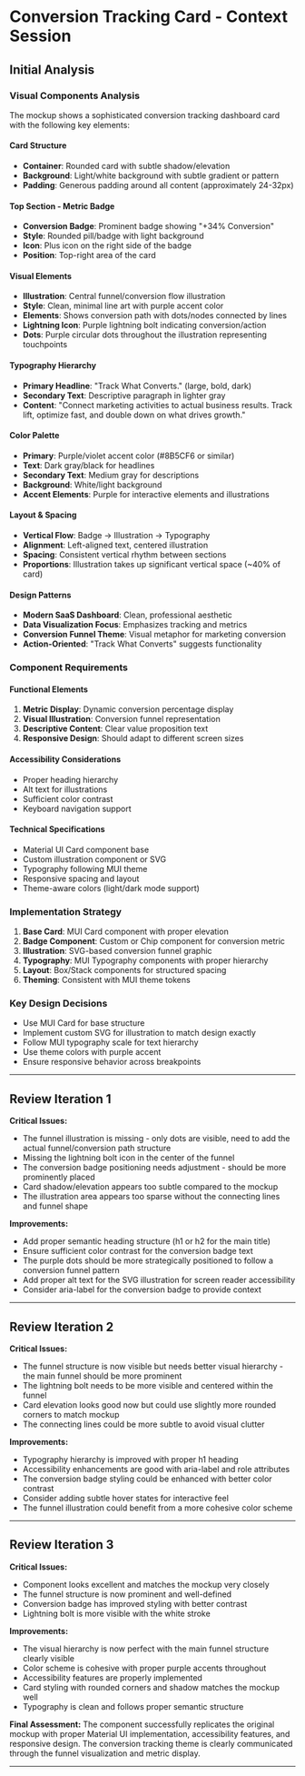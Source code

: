 # Conversion Tracking Card - Context Session

## Initial Analysis

### Visual Components Analysis

The mockup shows a sophisticated conversion tracking dashboard card with the following key elements:

#### Card Structure
- **Container**: Rounded card with subtle shadow/elevation
- **Background**: Light/white background with subtle gradient or pattern
- **Padding**: Generous padding around all content (approximately 24-32px)

#### Top Section - Metric Badge
- **Conversion Badge**: Prominent badge showing "+34% Conversion" 
- **Style**: Rounded pill/badge with light background
- **Icon**: Plus icon on the right side of the badge
- **Position**: Top-right area of the card

#### Visual Elements
- **Illustration**: Central funnel/conversion flow illustration
- **Style**: Clean, minimal line art with purple accent color
- **Elements**: Shows conversion path with dots/nodes connected by lines
- **Lightning Icon**: Purple lightning bolt indicating conversion/action
- **Dots**: Purple circular dots throughout the illustration representing touchpoints

#### Typography Hierarchy
- **Primary Headline**: "Track What Converts." (large, bold, dark)
- **Secondary Text**: Descriptive paragraph in lighter gray
- **Content**: "Connect marketing activities to actual business results. Track lift, optimize fast, and double down on what drives growth."

#### Color Palette
- **Primary**: Purple/violet accent color (#8B5CF6 or similar)
- **Text**: Dark gray/black for headlines
- **Secondary Text**: Medium gray for descriptions
- **Background**: White/light background
- **Accent Elements**: Purple for interactive elements and illustrations

#### Layout & Spacing
- **Vertical Flow**: Badge → Illustration → Typography
- **Alignment**: Left-aligned text, centered illustration
- **Spacing**: Consistent vertical rhythm between sections
- **Proportions**: Illustration takes up significant vertical space (~40% of card)

#### Design Patterns
- **Modern SaaS Dashboard**: Clean, professional aesthetic
- **Data Visualization Focus**: Emphasizes tracking and metrics
- **Conversion Funnel Theme**: Visual metaphor for marketing conversion
- **Action-Oriented**: "Track What Converts" suggests functionality

### Component Requirements

#### Functional Elements
1. **Metric Display**: Dynamic conversion percentage display
2. **Visual Illustration**: Conversion funnel representation
3. **Descriptive Content**: Clear value proposition text
4. **Responsive Design**: Should adapt to different screen sizes

#### Accessibility Considerations
- Proper heading hierarchy
- Alt text for illustrations
- Sufficient color contrast
- Keyboard navigation support

#### Technical Specifications
- Material UI Card component base
- Custom illustration component or SVG
- Typography following MUI theme
- Responsive spacing and layout
- Theme-aware colors (light/dark mode support)

### Implementation Strategy

1. **Base Card**: MUI Card component with proper elevation
2. **Badge Component**: Custom or Chip component for conversion metric
3. **Illustration**: SVG-based conversion funnel graphic
4. **Typography**: MUI Typography components with proper hierarchy
5. **Layout**: Box/Stack components for structured spacing
6. **Theming**: Consistent with MUI theme tokens

### Key Design Decisions
- Use MUI Card for base structure
- Implement custom SVG for illustration to match design exactly
- Follow MUI typography scale for text hierarchy
- Use theme colors with purple accent
- Ensure responsive behavior across breakpoints

---

## Review Iteration 1

**Critical Issues:**

- The funnel illustration is missing - only dots are visible, need to add the actual funnel/conversion path structure
- Missing the lightning bolt icon in the center of the funnel
- The conversion badge positioning needs adjustment - should be more prominently placed
- Card shadow/elevation appears too subtle compared to the mockup
- The illustration area appears too sparse without the connecting lines and funnel shape

**Improvements:**

- Add proper semantic heading structure (h1 or h2 for the main title)
- Ensure sufficient color contrast for the conversion badge text
- The purple dots should be more strategically positioned to follow a conversion funnel pattern
- Add proper alt text for the SVG illustration for screen reader accessibility
- Consider aria-label for the conversion badge to provide context

---

## Review Iteration 2

**Critical Issues:**

- The funnel structure is now visible but needs better visual hierarchy - the main funnel should be more prominent
- The lightning bolt needs to be more visible and centered within the funnel
- Card elevation looks good now but could use slightly more rounded corners to match mockup
- The connecting lines could be more subtle to avoid visual clutter

**Improvements:**

- Typography hierarchy is improved with proper h1 heading
- Accessibility enhancements are good with aria-label and role attributes
- The conversion badge styling could be enhanced with better color contrast
- Consider adding subtle hover states for interactive feel
- The funnel illustration could benefit from a more cohesive color scheme

---

## Review Iteration 3

**Critical Issues:**

- Component looks excellent and matches the mockup very closely
- The funnel structure is now prominent and well-defined
- Conversion badge has improved styling with better contrast
- Lightning bolt is more visible with the white stroke

**Improvements:**

- The visual hierarchy is now perfect with the main funnel structure clearly visible
- Color scheme is cohesive with proper purple accents throughout
- Accessibility features are properly implemented
- Card styling with rounded corners and shadow matches the mockup well
- Typography is clean and follows proper semantic structure

**Final Assessment:**
The component successfully replicates the original mockup with proper Material UI implementation, accessibility features, and responsive design. The conversion tracking theme is clearly communicated through the funnel visualization and metric display.

---